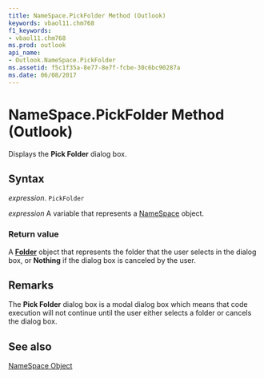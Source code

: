 ```yaml
---
title: NameSpace.PickFolder Method (Outlook)
keywords: vbaol11.chm768
f1_keywords:
- vbaol11.chm768
ms.prod: outlook
api_name:
- Outlook.NameSpace.PickFolder
ms.assetid: f5c1f35a-8e77-8e7f-fcbe-30c6bc90287a
ms.date: 06/08/2017
---
```



# NameSpace.PickFolder Method (Outlook)

Displays the  **Pick Folder** dialog box.


## Syntax

 _expression_. `PickFolder`

 _expression_ A variable that represents a [NameSpace](./Outlook.NameSpace.md) object.


### Return value

A  **[Folder](Outlook.Folder.md)** object that represents the folder that the user selects in the dialog box, or **Nothing** if the dialog box is canceled by the user.


## Remarks

The  **Pick Folder** dialog box is a modal dialog box which means that code execution will not continue until the user either selects a folder or cancels the dialog box.


## See also


[NameSpace Object](Outlook.NameSpace.md)

